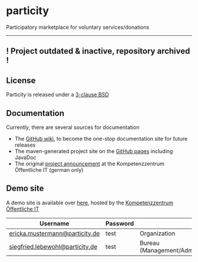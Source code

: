 # particity
Participatory marketplace for voluntary services/donations

---
! Project outdated & inactive, repository archived !
---

## License
Particity is released under a [3-clause BSD](http://opensource.org/licenses/BSD-3-Clause)

## Documentation
Currently, there are several sources for documentation
 - The [GitHub wiki](https://github.com/fraunhoferfokus/particity/wiki), to become the one-stop documentation site for future releases
 - The maven-generated project site on the [GitHub pages](https://fraunhoferfokus.github.io/particity/index.html) including JavaDoc   
 - The original [project announcement](https://www.oeffentliche-it.de/machmitboerse) at the Kompetenzzentrum Öffentliche IT (german only)

## Demo site
A demo site is available over [here](http://193.175.133.70), hosted by the [Kompetenzzentrum Öffentliche IT](https://www.oeffentliche-it.de)  

Username | Password  | Role
---------|-----------|-----
ericka.mustermann@particity.de | test | Organization
siegfried.lebewohl@particity.de | test | Bureau (Management/Administration/Moderation) 
